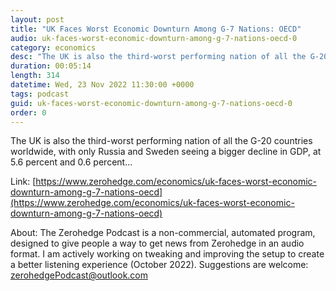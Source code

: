 ```yaml
---
layout: post
title: "UK Faces Worst Economic Downturn Among G-7 Nations: OECD"
audio: uk-faces-worst-economic-downturn-among-g-7-nations-oecd-0
category: economics
desc: "The UK is also the third-worst performing nation of all the G-20 countries worldwide, with only Russia and Sweden seeing a bigger decline in GDP, at 5.6 percent and 0.6 percent..."
duration: 00:05:14
length: 314
datetime: Wed, 23 Nov 2022 11:30:00 +0000
tags: podcast
guid: uk-faces-worst-economic-downturn-among-g-7-nations-oecd-0
order: 0
---
```

The UK is also the third-worst performing nation of all the G-20 countries worldwide, with only Russia and Sweden seeing a bigger decline in GDP, at 5.6 percent and 0.6 percent...

Link: [https://www.zerohedge.com/economics/uk-faces-worst-economic-downturn-among-g-7-nations-oecd](https://www.zerohedge.com/economics/uk-faces-worst-economic-downturn-among-g-7-nations-oecd)

About: The Zerohedge Podcast is a non-commercial, automated program, designed to give people a way to get news from Zerohedge in an audio format.  I am actively working on tweaking and improving the setup to create a better listening experience (October 2022).  Suggestions are welcome: [zerohedgePodcast@outlook.com](mailto:zerohedgePodcast@outlook.com)